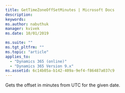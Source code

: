 ```yaml
---
title: GetTimeZoneOffSetMinutes | Microsoft Docs
description: 
keywords:
ms.author: nabuthuk
manager: kvivek
ms.date: 10/01/2019

ms.suite: ""
ms.tgt_pltfrm: ""
ms.topic: "article"
applies_to: 
  - "Dynamics 365 (online)"
  - "Dynamics 365 Version 9.x"
ms.assetid: 6c14b05a-b142-409a-9ef4-f86487a037c9
---
```


Gets the offset in minutes from UTC for the given date.
